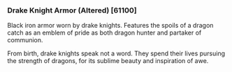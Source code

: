 ### Drake Knight Armor (Altered) [61100]

Black iron armor worn by drake knights. Features the spoils of a dragon catch as an emblem of pride as both dragon hunter and partaker of communion.

From birth, drake knights speak not a word. They spend their lives pursuing the strength of dragons, for its sublime beauty and inspiration of awe.